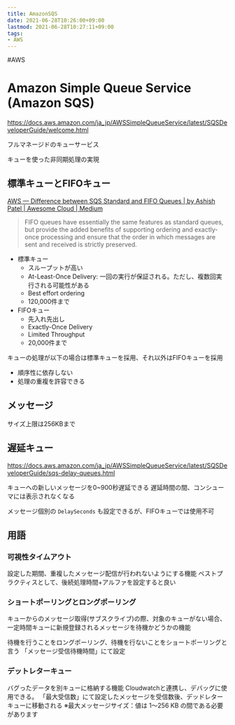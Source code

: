 ```yaml
---
title: AmazonSQS
date: 2021-06-28T10:26:00+09:00
lastmod: 2021-06-28T10:27:11+09:00
tags:
- AWS
---
```


\#AWS

# Amazon Simple Queue Service (Amazon SQS)

<https://docs.aws.amazon.com/ja_jp/AWSSimpleQueueService/latest/SQSDeveloperGuide/welcome.html>

フルマネージドのキューサービス

キューを使った非同期処理の実現

## 標準キューとFIFOキュー

[AWS — Difference between SQS Standard and FIFO Queues | by Ashish Patel | Awesome Cloud | Medium](https://medium.com/awesome-cloud/aws-difference-between-sqs-standard-and-fifo-first-in-first-out-queues-28d1ea5e153)

 > 
 > FIFO queues have essentially the same features as standard queues, but provide the added benefits of supporting ordering and exactly-once processing and ensure that the order in which messages are sent and received is strictly preserved.

* 標準キュー
  * スループットが高い
  * At-Least-Once Delivery: 一回の実行が保証される。ただし、複数回実行される可能性がある
  * Best effort ordering
  * 120,000件まで
* FIFOキュー
  * 先入れ先出し
  * Exactly-Once Delivery
  * Limited Throughput
  * 20,000件まで

キューの処理が以下の場合は標準キューを採用、それ以外はFIFOキューを採用

* 順序性に依存しない
* 処理の重複を許容できる

## メッセージ

サイズ上限は256KBまで

## 遅延キュー

https://docs.aws.amazon.com/ja_jp/AWSSimpleQueueService/latest/SQSDeveloperGuide/sqs-delay-queues.html

キューへの新しいメッセージを0~900秒遅延できる
遅延時間の間、コンシューマには表示されなくなる

メッセージ個別の `DelaySeconds` も設定できるが、FIFOキューでは使用不可

## 用語

### 可視性タイムアウト

設定した期間、重複したメッセージ配信が行われないようにする機能
ベストプラクティスとして、後続処理時間+アルファを設定すると良い

### ショートポーリングとロングポーリング

キューからのメッセージ取得(サブスクライブ)の際、対象のキューがない場合、
一定時間キューに新規登録されるメッセージを待機かどうかの機能

待機を行うことをロングポーリング、待機を行ないことをショートポーリングと言う
「メッセージ受信待機時間」にて設定

### デットレターキュー

バグったデータを別キューに格納する機能
Cloudwatchと連携し、デバッグに使用できる。
「最大受信数」にて設定したメッセージを受信数後、デッドレターキューに移動される
※最大メッセージサイズ：値は 1～256 KB の間である必要があります
